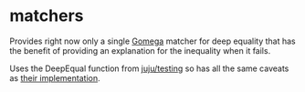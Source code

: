 # matchers

Provides right now only a single [Gomega](https://onsi.github.io/gomega/) matcher for deep equality that has the benefit 
of providing an explanation for the inequality when it fails. 

Uses the DeepEqual function from [juju/testing](https://github.com/juju/testing) so has all the same 
caveats as [their implementation](https://godoc.org/github.com/juju/testing/checkers#DeepEqual).
